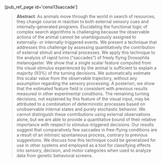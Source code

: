[pub_ref_page id='censi13saccade']

<!--   - [Preprint (PDF)][pdf], updated Dec 1, 2012.
  - [Slides (PDF)][slides] used at the annual meeting of the [Society for Integrative 
    and Comparative Biology][sicb].
 -->
> **Abstract**: As animals move through the world in search of resources, they change course in reaction to both external sensory cues and internally-generated programs. Elucidating the functional logic of complex search algorithms is challenging because the observable actions of the animal cannot be unambiguously assigned to externally- or internally-triggered events. We present a technique that addresses this challenge by assessing quantitatively the contribution of external stimuli and internal processes. We apply this technique to the analysis of rapid turns (“saccades”) of freely flying Drosophila melanogaster. We show that a single scalar feature computed from the visual stimulus experienced by the animal is sufficient to explain a majority (93%) of the turning decisions. We automatically estimate this scalar value from the observable trajectory, without any assumption regarding the sensory processing. A posteriori, we show that the estimated feature field is consistent with previous results measured in other experimental conditions. The remaining turning decisions, not explained by this feature of the visual input, may be attributed to a combination of deterministic processes based on unobservable internal states and purely stochastic behavior. We cannot distinguish these contributions using external observations alone, but we are able to provide a quantitative bound of their relative importance with respect to stimulus-triggered decisions. Our results suggest that comparatively few saccades in free-flying conditions are a result of an intrinsic spontaneous process, contrary to previous suggestions. We discuss how this technique could be generalized for use in other systems and employed as a tool for classifying effects into sensory, decision, and motor categories when used to analyze data from genetic behavioral screens.


[ads]: http://strawlab.org
[pdf]: http://resolver.caltech.edu/CaltechAUTHORS:20120805-120309438
[sicb]: http://sicb.org/meetings/2012/schedule/
[slides]: https://censi.science/pub/research/2012-sicb-saccades.pdf